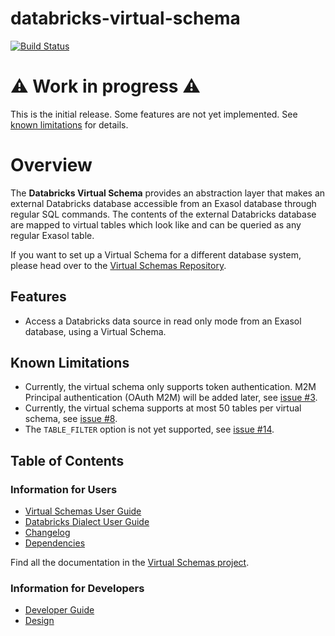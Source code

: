 # databricks-virtual-schema

[![Build Status](https://github.com/exasol/databricks-virtual-schema/actions/workflows/ci-build.yml/badge.svg)](https://github.com/exasol/databricks-virtual-schema/actions/workflows/ci-build.yml)

# ⚠️ Work in progress ⚠️

This is the initial release. Some features are not yet implemented. See [known limitations](#known-limitations) for details.

# Overview

The **Databricks Virtual Schema** provides an abstraction layer that makes an external Databricks database accessible from an Exasol database through regular SQL commands. The contents of the external Databricks database are mapped to virtual tables which look like and can be queried as any regular Exasol table.

If you want to set up a Virtual Schema for a different database system, please head over to the [Virtual Schemas Repository](https://github.com/exasol/virtual-schemas).

## Features

* Access a Databricks data source in read only mode from an Exasol database, using a Virtual Schema.

## Known Limitations

* Currently, the virtual schema only supports token authentication. M2M Principal authentication (OAuth M2M) will be added later, see [issue #3](https://github.com/exasol/databricks-virtual-schema/issues/3).
* Currently, the virtual schema supports at most 50 tables per virtual schema, see [issue #8](https://github.com/exasol/databricks-virtual-schema/issues/8).
* The `TABLE_FILTER` option is not yet supported, see [issue #14](https://github.com/exasol/databricks-virtual-schema/issues/14).

## Table of Contents

### Information for Users

* [Virtual Schemas User Guide](https://docs.exasol.com/database_concepts/virtual_schemas.htm)
* [Databricks Dialect User Guide](doc/user_guide/user_guide.md)
* [Changelog](doc/changes/changelog.md)
* [Dependencies](dependencies.md)

Find all the documentation in the [Virtual Schemas project](https://github.com/exasol/virtual-schemas/tree/master/doc).

### Information for Developers

* [Developer Guide](doc/developer_guide/developer_guide.md)
* [Design](doc/developer_guide/design.md)
